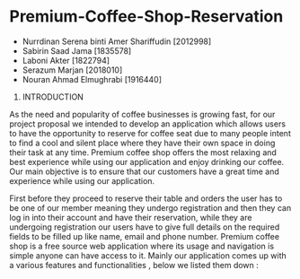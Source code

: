 # Premium-Coffee-Shop-Reservation

* Nurrdinan Serena binti Amer Shariffudin  [2012998]
* Sabirin Saad Jama  [1835578]
* Laboni Akter  [1822794]
* Serazum Marjan  [2018010]
* Nouran Ahmad Elmughrabi  [1916440]

1. INTRODUCTION

As the need and popularity of coffee businesses is growing fast, for our project proposal we intended to develop an application which allows users to have the opportunity to reserve for coffee seat due to many people intent to find a cool and silent place where they have their own space in doing their task at any time. Premium coffee shop offers the most relaxing and best experience while using our application and enjoy drinking our coffee. Our main objective is to ensure that our customers have a great time and experience while using our application.

First before they proceed to reserve their table and orders the user has to be one of our member meaning they undergo registration and then they can log in into their account and have their reservation, while they are undergoing registration our users have to give full details on the required fields to be filled up like name, email and phone number. Premium coffee shop is a free source web application where its usage and navigation is simple anyone can have access to it. Mainly our application comes up with a various features and functionalities , below we listed them down :


